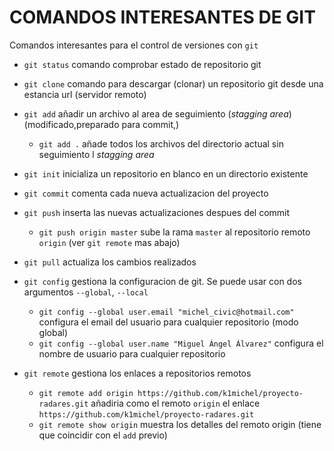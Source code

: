 # COMANDOS INTERESANTES DE GIT

Comandos interesantes para el control de versiones con `git`

- `git status` comando comprobar estado de repositorio git
- `git clone` comando para descargar (clonar) un repositorio git desde una estancia url (servidor remoto)
- `git add` añadir un archivo al area de seguimiento (_stagging area_) (modificado,preparado para commit,)
    - `git add .` añade todos los archivos del directorio actual sin seguimiento l _stagging area_
- `git init` inicializa un repositorio en blanco en un directorio existente
- `git commit` comenta cada nueva actualizacion del proyecto
- `git push` inserta las nuevas actualizaciones despues del commit
    - `git push origin master` sube la rama `master` al repositorio remoto `origin` (ver `git remote` mas abajo)
- `git pull` actualiza los cambios realizados
- `git config` gestiona la configuracion de git. Se puede usar con dos argumentos `--global`, `--local`
    - `git config --global user.email "michel_civic@hotmail.com"` configura el email del usuario para cualquier repositorio (modo global) 
    - `git config --global user.name "Miguel Ángel Álvarez"` configura el nombre de usuario para cualquier repositorio

- `git remote` gestiona los enlaces a repositorios remotos
    - `git remote add origin https://github.com/k1michel/proyecto-radares.git` añadiria como el remoto `origin` el enlace `https://github.com/k1michel/proyecto-radares.git`
    - `git remote show origin` muestra los detalles del remoto origin (tiene que coincidir con el `add` previo)
